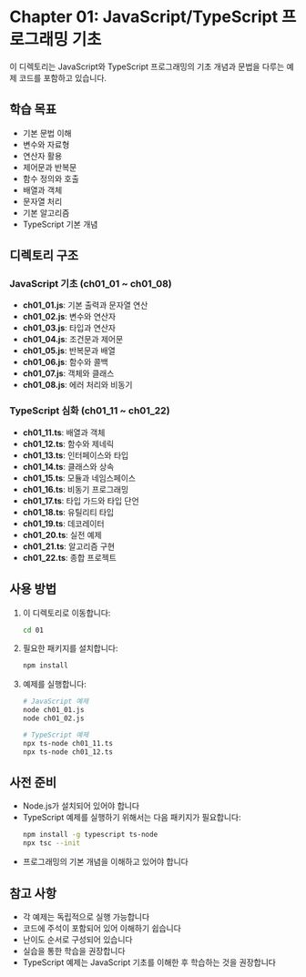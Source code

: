 # Chapter 01: JavaScript/TypeScript 프로그래밍 기초

이 디렉토리는 JavaScript와 TypeScript 프로그래밍의 기초 개념과 문법을 다루는 예제 코드를 포함하고 있습니다.

## 학습 목표

- 기본 문법 이해
- 변수와 자료형
- 연산자 활용
- 제어문과 반복문
- 함수 정의와 호출
- 배열과 객체
- 문자열 처리
- 기본 알고리즘
- TypeScript 기본 개념

## 디렉토리 구조

### JavaScript 기초 (ch01_01 ~ ch01_08)

- **ch01_01.js**: 기본 출력과 문자열 연산
- **ch01_02.js**: 변수와 연산자
- **ch01_03.js**: 타입과 연산자
- **ch01_04.js**: 조건문과 제어문
- **ch01_05.js**: 반복문과 배열
- **ch01_06.js**: 함수와 콜백
- **ch01_07.js**: 객체와 클래스
- **ch01_08.js**: 에러 처리와 비동기

### TypeScript 심화 (ch01_11 ~ ch01_22)

- **ch01_11.ts**: 배열과 객체
- **ch01_12.ts**: 함수와 제네릭
- **ch01_13.ts**: 인터페이스와 타입
- **ch01_14.ts**: 클래스와 상속
- **ch01_15.ts**: 모듈과 네임스페이스
- **ch01_16.ts**: 비동기 프로그래밍
- **ch01_17.ts**: 타입 가드와 타입 단언
- **ch01_18.ts**: 유틸리티 타입
- **ch01_19.ts**: 데코레이터
- **ch01_20.ts**: 실전 예제
- **ch01_21.ts**: 알고리즘 구현
- **ch01_22.ts**: 종합 프로젝트

## 사용 방법

1. 이 디렉토리로 이동합니다:

   ```bash
   cd 01
   ```

2. 필요한 패키지를 설치합니다:

   ```bash
   npm install
   ```

3. 예제를 실행합니다:

   ```bash
   # JavaScript 예제
   node ch01_01.js
   node ch01_02.js

   # TypeScript 예제
   npx ts-node ch01_11.ts
   npx ts-node ch01_12.ts
   ```

## 사전 준비

- Node.js가 설치되어 있어야 합니다
- TypeScript 예제를 실행하기 위해서는 다음 패키지가 필요합니다:
  ```bash
  npm install -g typescript ts-node
  npx tsc --init
  ```
- 프로그래밍의 기본 개념을 이해하고 있어야 합니다

## 참고 사항

- 각 예제는 독립적으로 실행 가능합니다
- 코드에 주석이 포함되어 있어 이해하기 쉽습니다
- 난이도 순서로 구성되어 있습니다
- 실습을 통한 학습을 권장합니다
- TypeScript 예제는 JavaScript 기초를 이해한 후 학습하는 것을 권장합니다
